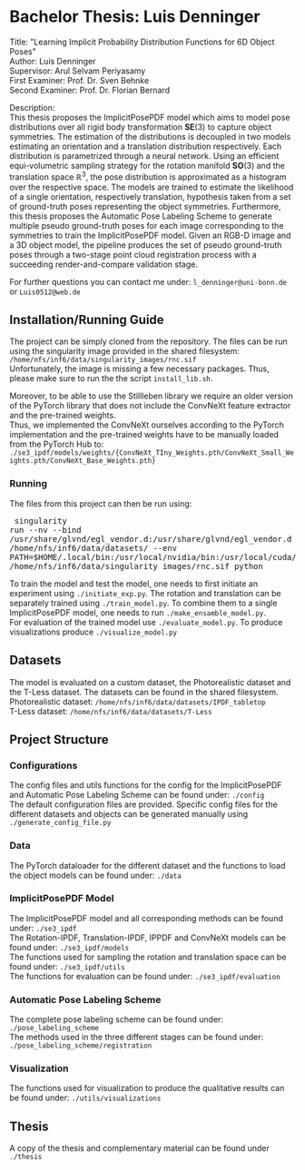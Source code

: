 # Bachelor Thesis: Luis Denninger
Title: "Learning Implicit Probability Distribution Functions for 6D Object Poses" \
Author: Luis Denninger \
Supervisor: Arul Selvam Periyasamy \
First Examiner: Prof. Dr. Sven Behnke \
Second Examiner: Prof. Dr. Florian Bernard 

Description:\
This thesis proposes the ImplicitPosePDF model which aims to model pose distributions over all rigid body transformation $\mathbf{SE}(3)$ to capture object symmetries.
The estimation of the distributions is decoupled in two models estimating an orientation and a translation distribution respectively.
Each distribution is parametrized through a neural network. Using an efficient equi-volumetric sampling strategy for the rotation manifold $\mathbf{SO}(3)$ and the translation space $\mathbb{R}^3$, the pose distribution is approximated as a histogram over the respective space. The models are trained to estimate the likelihood of a single orientation, respectively translation, hypothesis taken from a set of ground-truth poses representing the object symmetries.
Furthermore, this thesis proposes the Automatic Pose Labeling Scheme to generate multiple pseudo ground-truth poses for each image corresponding to the symmetries to train the ImplicitPosePDF model.
Given an RGB-D image and a 3D object model, the pipeline produces the set of pseudo ground-truth poses through a two-stage point cloud registration process with a succeeding render-and-compare validation stage.

For further questions you can contact me under: `l_denninger@uni-bonn.de` or `Luis0512@web.de`

## Installation/Running Guide
The project can be simply cloned from the repository. The files can be run using the singularity image provided in the shared filesystem: `/home/nfs/inf6/data/singularity_images/rnc.sif` \
Unfortunately, the image is missing a few necessary packages. Thus, please make sure to run the the script `install_lib.sh`. 

Moreover, to be able to use the Stillleben library we require an older version of the PyTorch library that does not include the ConvNeXt feature extractor and the pre-trained weights. \
Thus, we implemented the ConvNeXt ourselves according to the PyTorch implementation and the pre-trained weights have to be manually loaded from the PyTorch Hub to: `./se3_ipdf/models/weights/{ConvNeXt_TIny_Weights.pth/ConvNeXt_Small_Weights.pth/ConvNeXt_Base_Weights.pth}` 

### Running

The files from this project can then be run using: <pre> singularity run --nv  --bind /usr/share/glvnd/egl_vendor.d:/usr/share/glvnd/egl_vendor.d -B /home/nfs/inf6/data/datasets/ --env PATH=$HOME/.local/bin:/usr/local/nvidia/bin:/usr/local/cuda/bin:/usr/local/sbin:/usr/local/bin:/usr/sbin:/usr/bin:/sbin:/bin /home/nfs/inf6/data/singularity_images/rnc.sif python </pre>

To train the model and test the model, one needs to first initiate an experiment using `./initiate_exp.py`. The rotation and translation can be separately trained using `./train_model.py`.
To combine them to a single ImplicitPosePDF model, one needs to run `./make_ensamble_model.py`. \
For evaluation of the trained model use `./evaluate_model.py`. To produce visualizations produce `./visualize_model.py`

## Datasets
The model is evaluated on a custom dataset, the Photorealistic dataset and the T-Less dataset. The datasets can be found in the shared filesystem. \
Photorealistic dataset: `/home/nfs/inf6/data/datasets/IPDF_tabletop` \
T-Less dataset: `/home/nfs/inf6/data/datasets/T-Less` 

## Project Structure

### Configurations
The config files and utils functions for the config for the ImplicitPosePDF and Automatic Pose Labeling Scheme can be found under: `./config` \
The default configuration files are provided. Specific config files for the different datasets and objects can be generated manually using `./generate_config_file.py` 

### Data
The PyTorch dataloader for the different dataset and the functions to load the object models can be found under: `./data` 

### ImplicitPosePDF Model
The ImplicitPosePDF model and all corresponding methods can be found under: `./se3_ipdf` \
The Rotation-IPDF, Translation-IPDF, IPPDF and ConvNeXt models can be found under: `./se3_ipdf/models` \
The functions used for sampling the rotation and translation space can be found under: `./se3_ipdf/utils` \
The functions for evaluation can be found under: `./se3_ipdf/evaluation` 

### Automatic Pose Labeling Scheme
The complete pose labeling scheme can be found under: `./pose_labeling_scheme` \
The methods used in the three different stages can be found under: `./pose_labeling_scheme/registration` 

### Visualization
The functions used for visualization to produce the qualitative results can be found under: `./utils/visualizations`

## Thesis
A copy of the thesis and complementary material can be found under `./thesis` 




